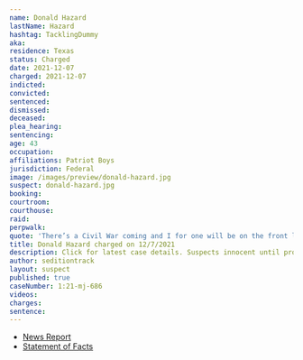 ```yaml
---
name: Donald Hazard
lastName: Hazard
hashtag: TacklingDummy
aka:
residence: Texas
status: Charged
date: 2021-12-07
charged: 2021-12-07
indicted:
convicted:
sentenced:
dismissed:
deceased:
plea_hearing:
sentencing:
age: 43
occupation:
affiliations: Patriot Boys
jurisdiction: Federal
image: /images/preview/donald-hazard.jpg
suspect: donald-hazard.jpg
booking:
courtroom:
courthouse:
raid:
perpwalk:
quote: 'There’s a Civil War coming and I for one will be on the front lines taking out as many of those sons of bitches as I possibly can.'
title: Donald Hazard charged on 12/7/2021
description: Click for latest case details. Suspects innocent until proven guilty.
author: seditiontrack
layout: suspect
published: true
caseNumber: 1:21-mj-686
videos:
charges:
sentence:
---
```

- [News Report](https://www.dallasnews.com/news/crime/2021/12/14/tarrant-county-men-arrested-after-feds-say-they-fought-with-police-at-capitol-on-jan-6/)
- [Statement of Facts](https://www.justice.gov/usao-dc/case-multi-defendant/file/1484536/download)
